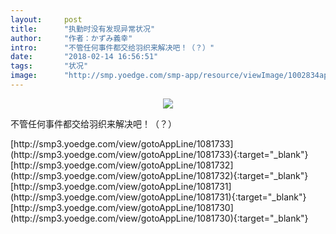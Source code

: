 ```yaml
---
layout:     post
title:      "执勤时没有发现异常状况"
author:     "作者：かずみ義幸"
intro:      "不管任何事件都交给羽织来解决吧！（？）"
date:       "2018-02-14 16:56:51"
tags:       "状况"
image:      "http://smp.yoedge.com/smp-app/resource/viewImage/1002834appline.png"
---
```

<div style="text-align: center">
<p><img src="http://smp.yoedge.com/smp-app/resource/viewImage/1002834appline.png"/></p>
</div>
<p class="post-meta">
<span>不管任何事件都交给羽织来解决吧！（？）</span>
</p>
[http://smp3.yoedge.com/view/gotoAppLine/1081733](http://smp3.yoedge.com/view/gotoAppLine/1081733){:target="_blank"}
[http://smp3.yoedge.com/view/gotoAppLine/1081732](http://smp3.yoedge.com/view/gotoAppLine/1081732){:target="_blank"}
[http://smp3.yoedge.com/view/gotoAppLine/1081731](http://smp3.yoedge.com/view/gotoAppLine/1081731){:target="_blank"}
[http://smp3.yoedge.com/view/gotoAppLine/1081730](http://smp3.yoedge.com/view/gotoAppLine/1081730){:target="_blank"}


